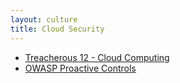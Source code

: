 ```yaml
---
layout: culture
title: Cloud Security 
---
```


* [Treacherous 12 - Cloud Computing](https://downloads.cloudsecurityalliance.org/assets/research/top-threats/Treacherous-12_Cloud-Computing_Top-Threats.pdf)
* [OWASP Proactive Controls](https://owasp.org/www-project-proactive-controls/)
